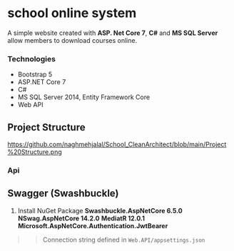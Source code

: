 # school online system 

A simple website created with **ASP. Net Core 7**, **C#** and **MS SQL Server** allow members to download  courses online.


### Technologies
* Bootstrap 5
* ASP.NET Core 7
* C#
* MS SQL Server 2014, Entity Framework Core
* Web API

  
## Project Structure
https://github.com/naghmehjalal/School_CleanArchitect/blob/main/Project%20Structure.png

 ### Api 
 
 ## Swagger (Swashbuckle)

 1. Install NuGet Package 
	**Swashbuckle.AspNetCore 6.5.0**
	**NSwag.AspNetCore 14.2.0**
  **MediatR 12.0.1**
  **Microsoft.AspNetCore.Authentication.JwtBearer**

    
>> Connection string defined in ```Web.API/appsettings.json```	

